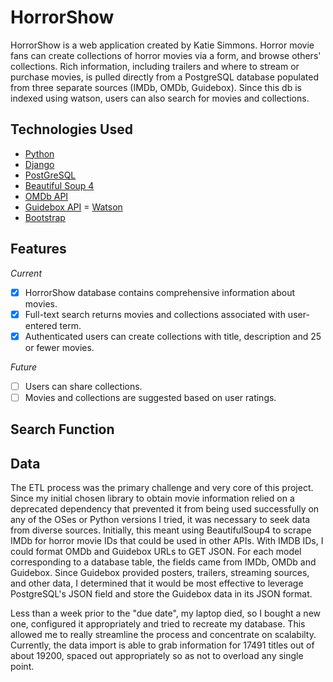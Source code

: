 # HorrorShow

HorrorShow is a web application created by Katie Simmons. Horror movie fans can create collections of horror movies via a form, and browse others' collections. Rich information, including trailers and where to stream or purchase movies, is pulled directly from a PostgreSQL database populated from three separate sources (IMDb, OMDb, Guidebox). Since this db is indexed using watson, users can also search for movies and collections.

## <a name="technologiesused"></a>Technologies Used
- [Python](https://www.python.org/)
- [Django](https://www.djangoproject.com/)
- [PostGreSQL](https://www.postgresql.org/)
- [Beautiful Soup 4](https://www.crummy.com/software/BeautifulSoup/bs4/doc/)
- [OMDb API](http://www.omdbapi.com/)
- [Guidebox API](https://api.guidebox.com/)
= [Watson](https://github.com/etianen/django-watson)
- [Bootstrap](http://getbootstrap.com/)

## <a name="features"></a>Features

*Current*

- [X] HorrorShow database contains comprehensive information about movies.
- [X] Full-text search returns movies and collections associated with user-entered term.
- [X] Authenticated users can create collections with title, description and 25 or fewer movies.

*Future*

- [ ] Users can share collections.
- [ ] Movies and collections are suggested based on user ratings.

## <a name="searchfunction"></a>Search Function

## <a name="data"></a>Data

The ETL process was the primary challenge and very core of this project. Since my initial chosen library to obtain movie information relied on a deprecated dependency that prevented it from being used successfully on any of the OSes or Python versions I tried, it was necessary to seek data from diverse sources. Initially, this meant using BeautifulSoup4 to scrape IMDb for horror movie IDs that could be used in other APIs. With IMDB IDs, I could format OMDb and Guidebox URLs to GET JSON. For each model corresponding to a database table, the fields came from IMDb, OMDb and Guidebox. Since Guidebox provided posters, trailers, streaming sources, and other data, I determined that it would be most effective to leverage PostgreSQL's JSON field and store the Guidebox data in its JSON format.

Less than a week prior to the "due date", my laptop died, so I bought a new one, configured it appropriately and tried to recreate my database. This allowed me to really streamline the process and concentrate on scalabilty. Currently, the data import is able to grab information for 17491 titles out of about 19200, spaced out appropriately so as not to overload any single point.
